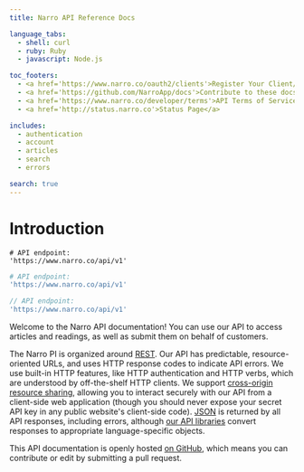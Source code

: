 ```yaml
---
title: Narro API Reference Docs

language_tabs:
  - shell: curl
  - ruby: Ruby
  - javascript: Node.js

toc_footers:
  - <a href='https://www.narro.co/oauth2/clients'>Register Your Client/Application</a>
  - <a href='https://github.com/NarroApp/docs'>Contribute to these docs on GitHub</a>
  - <a href='https://www.narro.co/developer/terms'>API Terms of Service</a>
  - <a href='http://status.narro.co'>Status Page</a>

includes:
  - authentication
  - account
  - articles
  - search
  - errors

search: true
---
```


# Introduction

~~~shell
# API endpoint:
'https://www.narro.co/api/v1'
~~~

~~~ruby
# API endpoint:
'https://www.narro.co/api/v1'
~~~

~~~javascript
// API endpoint:
'https://www.narro.co/api/v1'
~~~

Welcome to the Narro API documentation! You can use our API to access articles and readings, as well as submit them on behalf of customers.

The Narro PI is organized around [REST](http://en.wikipedia.org/wiki/Representational_State_Transfer). Our API has predictable, resource-oriented URLs, and uses HTTP response codes to indicate API errors. We use built-in HTTP features, like HTTP authentication and HTTP verbs, which are understood by off-the-shelf HTTP clients. We support [cross-origin resource sharing](http://en.wikipedia.org/wiki/Cross-origin_resource_sharing), allowing you to interact securely with our API from a client-side web application (though you should never expose your secret API key in any public website's client-side code). [JSON](http://www.json.org/) is returned by all API responses, including errors, although [our API libraries](https://github.com/narroapp) convert responses to appropriate language-specific objects.

This API documentation is openly hosted [on GitHub](https://github.com/NarroApp/docs), which means you can contribute or edit by submitting a pull request.
